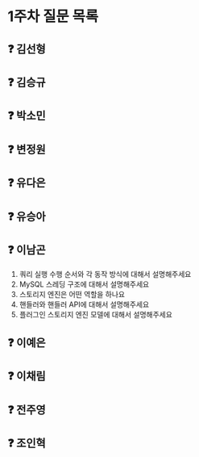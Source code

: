 # 1주차 질문 목록

## ❓ 김선형

## ❓ 김승규

## ❓ 박소민

## ❓ 변정원

## ❓ 유다은

## ❓ 유승아

## ❓ 이남곤

1. 쿼리 실행 수행 순서와 각 동작 방식에 대해서 설명해주세요
2. MySQL 스레딩 구조에 대해서 설명해주세요
3. 스토리지 엔진은 어떤 역할을 하나요
4. 핸들러와 핸들러 API에 대해서 설명해주세요
5. 플러그인 스토리지 엔진 모델에 대해서 설명해주세요

## ❓ 이예은

## ❓ 이채림

## ❓ 전주영

## ❓ 조인혁
